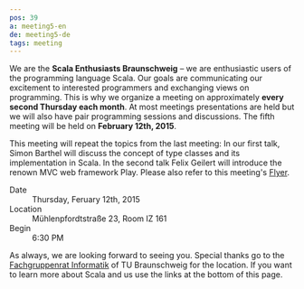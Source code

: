 ```yaml
---
pos: 39
a: meeting5-en
de: meeting5-de
tags: meeting
---
```


We are the **Scala Enthusiasts Braunschweig** – we are enthusiastic users of the programming language Scala.
Our goals are communicating our excitement to interested programmers and exchanging views on programming.
This is why we organize a meeting on approximately **every second Thursday each month**.
At most meetings presentations are held but we will also have pair programming sessions and discussions.
The fifth meeting will be held on **February 12th, 2015**.

This meeting will repeat the topics from the last meeting:
In our first talk, Simon Barthel will discuss the concept of type classes and its implementation in Scala.
In the second talk Felix Geilert will introduce the renown MVC web framework Play.
Please also refer to this meeting's [Flyer](http://scala-bs.de/meetings/Scala-Enthusiasts-Braunschweig-Meeting-2014-12-18.pdf).


<dl>
    <dt>Date</dt><dd>Thursday, Feruary 12th, 2015</dd>
    <dt>Location</dt><dd>Mühlenpfordtstraße 23, Room IZ 161</dd>
    <dt>Begin</dt><dd>6:30 PM</dd>
</dl>

As always, we are looking forward to seeing you.
Special thanks go to the [Fachgruppenrat Informatik](http://fginfo.cs.tu-bs.de) of TU Braunschweig for the location.
If you want to learn more about Scala and us use the links at the bottom of this page.